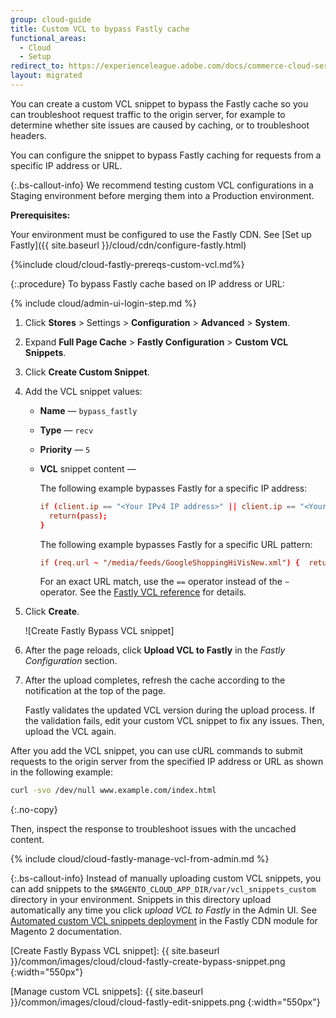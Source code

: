 ```yaml
---
group: cloud-guide
title: Custom VCL to bypass Fastly cache
functional_areas:
  - Cloud
  - Setup
redirect_to: https://experienceleague.adobe.com/docs/commerce-cloud-service/user-guide/cdn/custom-vcl-snippets/fastly-vcl-bypass-to-origin.html
layout: migrated
---
```


You can create a custom VCL snippet to bypass the Fastly cache so you can troubleshoot request traffic to the origin server, for example to determine whether site issues are caused by caching, or to troubleshoot headers.

You can configure the snippet to bypass Fastly caching for requests from a specific IP address or URL.

{:.bs-callout-info}
We recommend testing custom VCL configurations in a Staging environment before merging them into a Production environment.

**Prerequisites:**

Your environment must be configured to use the Fastly CDN. See [Set up Fastly]({{ site.baseurl }}/cloud/cdn/configure-fastly.html)

{%include cloud/cloud-fastly-prereqs-custom-vcl.md%}

{:.procedure}
To bypass Fastly cache based on IP address or URL:

{% include cloud/admin-ui-login-step.md %}

1. Click **Stores** > Settings > **Configuration** > **Advanced** > **System**.

1. Expand **Full Page Cache** > **Fastly Configuration** > **Custom VCL Snippets**.

1. Click **Create Custom Snippet**.

1. Add the VCL snippet values:

   -  **Name** — `bypass_fastly`

   -  **Type** — `recv`

   -  **Priority** — `5`

   -  **VCL** snippet content —

      The following example bypasses Fastly for a specific IP address:

      ```conf
      if (client.ip == "<Your IPv4 IP address>" || client.ip == "<Your IPv6 IP address>") {
        return(pass);
      }
      ```

      The following example bypasses Fastly for a specific URL pattern:

      ```conf
      if (req.url ~ "/media/feeds/GoogleShoppingHiVisNew.xml") {  return (pass);}
      ```

      For an exact URL match, use the `==` operator instead of the `~` operator. See the [Fastly VCL reference] for details.

1. Click **Create**.

   ![Create Fastly Bypass VCL snippet]

1. After the page reloads, click **Upload VCL to Fastly** in the *Fastly Configuration* section.

1. After the upload completes, refresh the cache according to the notification at the top of the page.

   Fastly validates the updated VCL version during the upload process. If the validation fails, edit your custom VCL snippet to fix any issues. Then, upload the VCL again.

After you add the VCL snippet, you can use cURL commands to submit requests to the origin server from the specified IP address or URL as shown in the following example:

```bash
curl -svo /dev/null www.example.com/index.html
```
{:.no-copy}

Then, inspect the response to troubleshoot issues with the uncached content.

{% include cloud/cloud-fastly-manage-vcl-from-admin.md %}

 {:.bs-callout-info}
Instead of manually uploading custom VCL snippets, you can add snippets to the `$MAGENTO_CLOUD_APP_DIR/var/vcl_snippets_custom` directory in your environment. Snippets in this directory upload automatically any time you click *upload VCL to Fastly* in the Admin UI. See [Automated custom VCL snippets deployment][] in the Fastly CDN module for Magento 2 documentation.

<!-- Link definitions -->

[Create Fastly Bypass VCL snippet]: {{ site.baseurl }}/common/images/cloud/cloud-fastly-create-bypass-snippet.png
{:width="550px"}

[Manage custom VCL snippets]: {{ site.baseurl }}/common/images/cloud/cloud-fastly-edit-snippets.png
{:width="550px"}

[Checking cache]: https://docs.fastly.com/en/guides/checking-cache#using-curl

[Fastly VCL reference]: https://docs.fastly.com/vcl/

[Automated custom VCL snippets deployment]: https://github.com/fastly/fastly-magento2/blob/master/Documentation/Guides/CUSTOM-VCL-SNIPPETS.md#automated-custom-vcl-snippets-deployment
